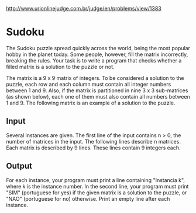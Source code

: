 http://www.urionlinejudge.com.br/judge/en/problems/view/1383

# Sudoku

The Sudoku puzzle spread quickly across the world, being the most popular
hobby in the planet today. Some people, however, fill the matrix incorrectly,
breaking the rules. Your task is to write a program that checks whether a
filled matrix is a solution to the puzzle or not.

The matrix is a 9 x 9 matrix of integers. To be considered a solution to the
puzzle, each row and each column must contain all integer numbers between 1
and 9. Also, if the matrix is partitioned in nine 3 x 3 sub-matrices (as shown
below), each one of them must also contain all numbers between 1 and 9. The
following matrix is an example of a solution to the puzzle.

## Input

Several instances are given. The first line of the input contains n > 0, the
number of matrices in the input. The following lines describe n matrices. Each
matrix is described by 9 lines. These lines contain 9 integers each.

## Output

For each instance, your program must print a line containing "Instancia k",
where k is the instance number. In the second line, your program must print
"SIM" (portuguese for yes) if the given matrix is a solution to the puzzle, or
"NAO" (portuguese for no) otherwise. Print an empty line after each instance.
